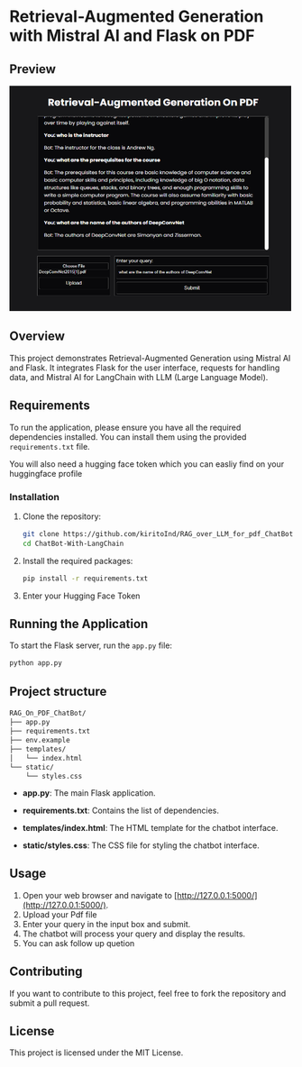# Retrieval-Augmented Generation with Mistral AI and Flask on PDF

## Preview

<img src="image.png" width="500" height="400" alt="Preview">

## Overview

This project demonstrates Retrieval-Augmented Generation using Mistral AI and Flask. It integrates Flask for the user interface, requests for handling data, and Mistral AI for LangChain with LLM (Large Language Model).

## Requirements

To run the application, please ensure you have all the required dependencies installed. You can install them using the provided `requirements.txt` file.

You will also need a hugging face token which you can easliy find on your huggingface profile

### Installation

1. Clone the repository:

    ```sh
    git clone https://github.com/kiritoInd/RAG_over_LLM_for_pdf_ChatBot.git
    cd ChatBot-With-LangChain
    ```

2. Install the required packages:

    ```sh
    pip install -r requirements.txt
    ```

3. Enter your Hugging Face Token

## Running the Application

To start the Flask server, run the `app.py` file:

```sh
python app.py
```

## Project structure

```
RAG_On_PDF_ChatBot/
├── app.py
├── requirements.txt
├── env.example 
├── templates/
│   └── index.html
└── static/
    └── styles.css
```

- **app.py**: The main Flask application.
  
- **requirements.txt**: Contains the list of dependencies.
  
- **templates/index.html**: The HTML template for the chatbot interface.
  
- **static/styles.css**: The CSS file for styling the chatbot interface.

## Usage

1. Open your web browser and navigate to [http://127.0.0.1:5000/](http://127.0.0.1:5000/).
2. Upload your Pdf file
3. Enter your query in the input box and submit.
4. The chatbot will process your query and display the results.
5. You can ask follow up quetion 

## Contributing

If you want to contribute to this project, feel free to fork the repository and submit a pull request.

## License

This project is licensed under the MIT License.
